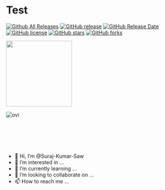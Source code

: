 # Test

[![Github All Releases](https://img.shields.io/github/downloads/surajkumarsaw1/xmrig/total.svg)](https://github.com/surajkumarsaw1/xmrig/releases)
[![GitHub release](https://img.shields.io/github/release/surajkumarsaw1/xmrig/all.svg)](https://github.com/surajkumarsaw1/xmrig/releases)
[![GitHub Release Date](https://img.shields.io/github/release-date/surajkumarsaw1/xmrig.svg)](https://github.com/surajkumarsaw1/xmrig/releases)
[![GitHub license](https://img.shields.io/github/license/surajkumarsaw1/xmrig.svg)](https://github.com/surajkumarsaw1/xmrig/blob/master/LICENSE)
[![GitHub stars](https://img.shields.io/github/stars/surajkumarsaw1/xmrig.svg)](https://github.com/surajkumarsaw1/xmrig/stargazers)
[![GitHub forks](https://img.shields.io/github/forks/surajkumarsaw1/xmrig.svg)](https://github.com/surajkumarsaw1/xmrig/network)

<img height="180em" src="https://github-readme-stats.vercel.app/api?username=surajkumarsaw1&show_icons=true&hide_border=true&&count_private=true&include_all_commits=true" />

<p><img src="https://github-readme-stats.vercel.app/api/top-langs?username=Surajkumarsaw1&show_icons=true&locale=en&layout=compact&theme=chartreuse-dark" alt="ovi" /></p>


<br><br><br><br>
- 👋 Hi, I’m @Suraj-Kumar-Saw
- 👀 I’m interested in ...
- 🌱 I’m currently learning ...
- 💞️ I’m looking to collaborate on ...
- 📫 How to reach me ...

<!---
Suraj-Kumar-Saw/Suraj-Kumar-Saw is a ✨ special ✨ repository because its `README.md` (this file) appears on your GitHub profile.
You can click the Preview link to take a look at your changes.
--->
